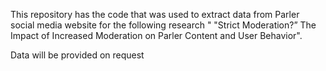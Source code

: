 This repository has the code that was used to extract data from Parler social media website for the following research " "Strict Moderation?” The Impact of Increased Moderation on Parler Content and User Behavior".

Data will be provided on request
